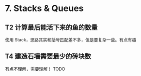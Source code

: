 # 7. Stacks & Queues

## T2 计算最后能活下来的鱼的数量
使用 Stack，思路其实和括号匹配差不多，但是要复杂一些。有点有趣


## T4 建造石墙需要最少的砖块数
有点不理解，需要理解！ TODO




